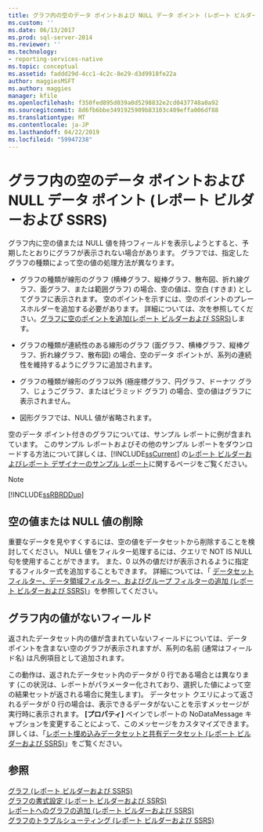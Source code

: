 ```yaml
---
title: グラフ内の空のデータ ポイントおよび NULL データ ポイント (レポート ビルダーおよび SSRS) | Microsoft Docs
ms.custom: ''
ms.date: 06/13/2017
ms.prod: sql-server-2014
ms.reviewer: ''
ms.technology:
- reporting-services-native
ms.topic: conceptual
ms.assetid: faddd29d-4cc1-4c2c-8e29-d3d9918fe22a
author: maggiesMSFT
ms.author: maggies
manager: kfile
ms.openlocfilehash: f350fed895d039a0d5298832e2cd0437748a0a92
ms.sourcegitcommit: 8d6fb6bbe3491925909b83103c409effa006df88
ms.translationtype: MT
ms.contentlocale: ja-JP
ms.lasthandoff: 04/22/2019
ms.locfileid: "59947238"
---
```

# <a name="empty-and-null-data-points-in-charts-report-builder-and-ssrs"></a>グラフ内の空のデータ ポイントおよび NULL データ ポイント (レポート ビルダーおよび SSRS)
  グラフ内に空の値または NULL 値を持つフィールドを表示しようとすると、予期したとおりにグラフが表示されない場合があります。 グラフでは、指定したグラフの種類によって空の値の処理方法が異なります。  
  
-   グラフの種類が線形のグラフ (横棒グラフ、縦棒グラフ、散布図、折れ線グラフ、面グラフ、または範囲グラフ) の場合、空の値は、空白 (すきま) としてグラフに表示されます。 空のポイントを示すには、空のポイントのプレースホルダーを追加する必要があります。 詳細については、次を参照してください。[グラフに空のポイントを追加&#40;レポート ビルダーおよび SSRS&#41;](add-empty-points-to-a-chart-report-builder-and-ssrs.md)します。  
  
-   グラフの種類が連続性のある線形のグラフ (面グラフ、横棒グラフ、縦棒グラフ、折れ線グラフ、散布図) の場合、空のデータ ポイントが、系列の連続性を維持するようにグラフに追加されます。  
  
-   グラフの種類が線形のグラフ以外 (極座標グラフ、円グラフ、ドーナツ グラフ、じょうごグラフ、またはピラミッド グラフ) の場合、空の値はグラフに表示されません。  
  
-   図形グラフでは、NULL 値が省略されます。  
  
 空のデータ ポイント付きのグラフについては、サンプル レポートに例が含まれています。 このサンプル レポートおよびその他のサンプル レポートをダウンロードする方法について詳しくは、[!INCLUDE[ssCurrent](../../includes/sscurrent-md.md)] の[レポート ビルダーおよびレポート デザイナーのサンプル レポート](https://go.microsoft.com/fwlink/?LinkId=198283)に関するページをご覧ください。  
  
> [!NOTE]  
>  [!INCLUDE[ssRBRDDup](../../includes/ssrbrddup-md.md)]  
  
## <a name="removing-empty-or-null-values"></a>空の値または NULL 値の削除  
 重要なデータを見やすくするには、空の値をデータセットから削除することを検討してください。 NULL 値をフィルター処理するには、クエリで NOT IS NULL 句を使用することができます。 また、0 以外の値だけが表示されるように指定するフィルター式を追加することもできます。 詳細については、「 [データセット フィルター、データ領域フィルター、およびグループ フィルターの追加 (レポート ビルダーおよび SSRS)](add-dataset-filters-data-region-filters-and-group-filters.md)」を参照してください。  
  
## <a name="fields-with-no-values-in-a-chart"></a>グラフ内の値がないフィールド  
 返されたデータセット内の値が含まれていないフィールドについては、データ ポイントを含まない空のグラフが表示されますが、系列の名前 (通常はフィールド名) は凡例項目として追加されます。  
  
 この動作は、返されたデータセット内のデータが 0 行である場合とは異なります (この状況は、レポートがパラメーター化されており、選択した値によって空の結果セットが返される場合に発生します)。 データセット クエリによって返されるデータが 0 行の場合は、表示できるデータがないことを示すメッセージが実行時に表示されます。 **[プロパティ]** ペインでレポートの NoDataMessage キャプションを変更することによって、このメッセージをカスタマイズできます。 詳しくは、「[レポート埋め込みデータセットと共有データセット &#40;レポート ビルダーおよび SSRS&#41;](../report-data/report-embedded-datasets-and-shared-datasets-report-builder-and-ssrs.md)」をご覧ください。  
  
## <a name="see-also"></a>参照  
 [グラフ &#40;レポート ビルダーおよび SSRS&#41;](charts-report-builder-and-ssrs.md)   
 [グラフの書式設定 (レポート ビルダーおよび SSRS)](formatting-a-chart-report-builder-and-ssrs.md)   
 [レポートへのグラフの追加 &#40;レポート ビルダーおよび SSRS&#41;](add-a-chart-to-a-report-report-builder-and-ssrs.md)   
 [グラフのトラブルシューティング &#40;レポート ビルダーおよび SSRS&#41;](troubleshoot-charts-report-builder-and-ssrs.md)  
  
  
